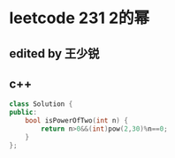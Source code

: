 # leetcode 231 2的幂
## edited by 王少锐
## c++



```cpp
class Solution {
public:
    bool isPowerOfTwo(int n) {
        return n>0&&(int)pow(2,30)%n==0;
    }
};

```

